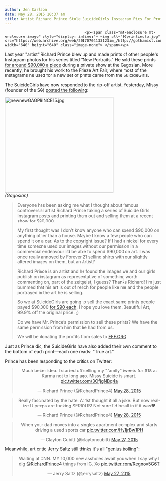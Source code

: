 ```yaml
---
author: Jen Carlson
date: May 28, 2015 10:37 am
title: Artist Richard Prince Stole SuicideGirls Instagram Pics For Profit
---
```


	
										<p><span class="mt-enclosure mt-enclosure-image" style="display: inline;"> <img alt="SGprintinsta.jpg" src="https://web.archive.org/web/20170704133123im_/http://gothamist.com/attachments/arts_jen/SGprintinsta.jpg" width="640" height="640" class="image-none"> </span></p>

<p>Last year &quot;artist&quot; Richard Prince blew up and made prints of other people&apos;s Instagram photos for his series titled &quot;New Portraits.&quot; He sold these prints <a href="https://web.archive.org/web/20170704133123/http://gothamist.com/2015/05/21/artist_steals_instagram_photos_sell.php">for around $90,000 a piece</a> during a private show at the Gagosian. More recently, he brought his work to the Frieze Art Fair, where most of the Instagrams he used for a new set of prints came from the SuicideGirls. </p>

<p>The SuicideGirls have now responded to the rip-off artist. Yesterday, Missy (founder of the SG) <a href="https://web.archive.org/web/20170704133123/https://suicidegirls.com/members/missy/blog/2837632/tuesday/">posted the following</a>:</p>

<p><span class="mt-enclosure mt-enclosure-image" style="display: inline;"> </span></p><div class="image-right"> <img alt="newnewGAGPRINCE15.jpg" src="https://web.archive.org/web/20170704133123im_/http://gothamist.com/attachments/arts_jen/newnewGAGPRINCE15.jpg" width="350" height="311"> <br> <i style=" width:350px; ;display:block"> (Gagosian)</i></div> <blockquote>Everyone has been asking me what I thought about famous controversial artist Richard Prince taking a series of Suicide Girls Instagram posts and printing them out and selling them at a recent show for $90,000.<p></p>

<p>My first thought was I don&#x2019;t know anyone who can spend $90,000 on anything other than a house. Maybe I know a few people who can spend it on a car. As to the copyright issue? If I had a nickel for every time someone used our images without our permission in a commercial endeavour I&#x2019;d be able to spend $90,000 on art. I was once really annoyed by Forever 21 selling shirts with our slightly altered images on them, but an Artist?</p>

<p>Richard Prince is an artist and he found the images we and our girls publish on instagram as representative of something worth commenting on, part of the zeitgeist, I guess? Thanks Richard! I&#x2019;m just bummed that his art is out of reach for people like me and the people portrayed in the art he is selling.</p>

<p>So we at SuicideGirls are going to sell the exact same prints people payed $90,000 <a href="https://web.archive.org/web/20170704133123/https://suicidegirls.com/shop/instagram-art-1/">for $90 each</a>. I hope you love them. Beautiful Art, 99.9% off the original price. ;)</p>

<p>Do we have Mr. Prince&#x2019;s permission to sell these prints? We have the same permission from him that he had from us. </p>

<p>We will be donating the profits from sales to <a href="https://web.archive.org/web/20170704133123/http://EFF.ORG/">EFF.ORG</a></p></blockquote><p></p>

<p>Just as Prince did, the SuicideGirls have also added their own comment to the bottom of each print&#x2014;each one reads: &quot;True art.&quot;</p>

<p>Prince has been responding to the critics on Twitter: </p>

<center><blockquote class="twitter-tweet" lang="en"><p lang="en" dir="ltr">Much better idea. I started off selling my &quot;family&quot; tweets for $18 at Karma not to long ago. Missy Suicide is smart. <a href="https://web.archive.org/web/20170704133123/http://t.co/3OfjgNBq4a">pic.twitter.com/3OfjgNBq4a</a></p>&#x2014; Richard Prince (@RichardPrince4) <a href="https://web.archive.org/web/20170704133123/https://twitter.com/RichardPrince4/status/603874714201751552">May 28, 2015</a></blockquote>
<script async src="//web.archive.org/web/20170704133123js_/http://platform.twitter.com/widgets.js" charset="utf-8"></script></center>

<center><blockquote class="twitter-tweet" lang="en"><p lang="en" dir="ltr">Really fascinated by the hate. At 1st thought it all a joke. But now realize U peeps are fucking SERIOUS! Not sure I&apos;d be all in if it was&#x2764;&#xFE0F;</p>&#x2014; Richard Prince (@RichardPrince4) <a href="https://web.archive.org/web/20170704133123/https://twitter.com/RichardPrince4/status/603735146110590978">May 28, 2015</a></blockquote>
<script async src="//web.archive.org/web/20170704133123js_/http://platform.twitter.com/widgets.js" charset="utf-8"></script></center>

<center><blockquote class="twitter-tweet" lang="en"><p lang="en" dir="ltr">When your dad moves into a singles apartment complex and starts driving a used sports car <a href="https://web.archive.org/web/20170704133123/http://t.co/Hy1jrBw1PH">pic.twitter.com/Hy1jrBw1PH</a></p>&#x2014; Clayton Cubitt (@claytoncubitt) <a href="https://web.archive.org/web/20170704133123/https://twitter.com/claytoncubitt/status/603610259932995584">May 27, 2015</a></blockquote>
<script async src="//web.archive.org/web/20170704133123js_/http://platform.twitter.com/widgets.js" charset="utf-8"></script></center>

<p>Meanwhile, art critic Jerry Saltz still thinks it&apos;s all &quot;<a href="https://web.archive.org/web/20170704133123/http://www.vulture.com/2014/09/richard-prince-instagram-pervert-troll-genius.html">genius trolling</a>&quot;:</p>

<center><blockquote class="twitter-tweet" lang="en"><p lang="en" dir="ltr">Waiting at CNN. MY 10,000 new assholes await you when I say why I dig <a href="https://web.archive.org/web/20170704133123/https://twitter.com/RichardPrince4">@RichardPrince4</a> things from IG. Xo <a href="https://web.archive.org/web/20170704133123/http://t.co/Regnov5G6T">pic.twitter.com/Regnov5G6T</a></p>&#x2014; Jerry Saltz (@jerrysaltz) <a href="https://web.archive.org/web/20170704133123/https://twitter.com/jerrysaltz/status/603629671171907585">May 27, 2015</a></blockquote>
<script async src="//web.archive.org/web/20170704133123js_/http://platform.twitter.com/widgets.js" charset="utf-8"></script></center>					
										
									
				